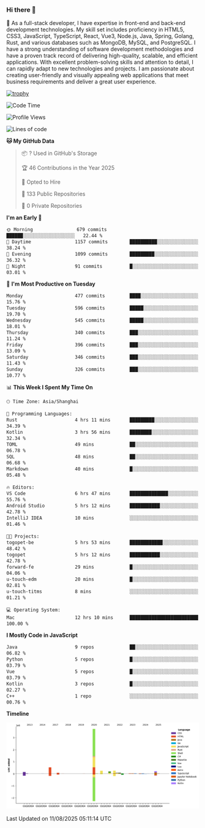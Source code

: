 ### Hi there 👋

🌱 As a full-stack developer, I have expertise in front-end and back-end development technologies. My skill set includes proficiency in HTML5, CSS3, JavaScript, TypeScript, React, Vue3, Node.js, Java, Spring, Golang, Rust, and various databases such as MongoDB, MySQL, and PostgreSQL. I have a strong understanding of software development methodologies and have a proven track record of delivering high-quality, scalable, and efficient applications. With excellent problem-solving skills and attention to detail, I can rapidly adapt to new technologies and projects. I am passionate about creating user-friendly and visually appealing web applications that meet business requirements and deliver a great user experience.

[![trophy](https://github-profile-trophy.vercel.app/?username=elton&rank=SECRET,SSS,SS,S,AAA,AA,A&theme=onedark&no-frame=true&margin-w=10)](https://github.com/ryo-ma/github-profile-trophy)

<!--START_SECTION:waka-->
![Code Time](http://img.shields.io/badge/Code%20Time-1%2C847%20hrs%2051%20mins-blue)

![Profile Views](http://img.shields.io/badge/Profile%20Views-1-blue)

![Lines of code](https://img.shields.io/badge/From%20Hello%20World%20I%27ve%20Written-5.8%20million%20lines%20of%20code-blue)

**🐱 My GitHub Data** 

> 📦 ? Used in GitHub's Storage 
 > 
> 🏆 46 Contributions in the Year 2025
 > 
> 💼 Opted to Hire
 > 
> 📜 133 Public Repositories 
 > 
> 🔑 0 Private Repositories 
 > 
**I'm an Early 🐤** 

```text
🌞 Morning                679 commits         ██████░░░░░░░░░░░░░░░░░░░   22.44 % 
🌆 Daytime                1157 commits        ██████████░░░░░░░░░░░░░░░   38.24 % 
🌃 Evening                1099 commits        █████████░░░░░░░░░░░░░░░░   36.32 % 
🌙 Night                  91 commits          █░░░░░░░░░░░░░░░░░░░░░░░░   03.01 % 
```
📅 **I'm Most Productive on Tuesday** 

```text
Monday                   477 commits         ████░░░░░░░░░░░░░░░░░░░░░   15.76 % 
Tuesday                  596 commits         █████░░░░░░░░░░░░░░░░░░░░   19.70 % 
Wednesday                545 commits         █████░░░░░░░░░░░░░░░░░░░░   18.01 % 
Thursday                 340 commits         ███░░░░░░░░░░░░░░░░░░░░░░   11.24 % 
Friday                   396 commits         ███░░░░░░░░░░░░░░░░░░░░░░   13.09 % 
Saturday                 346 commits         ███░░░░░░░░░░░░░░░░░░░░░░   11.43 % 
Sunday                   326 commits         ███░░░░░░░░░░░░░░░░░░░░░░   10.77 % 
```


📊 **This Week I Spent My Time On** 

```text
🕑︎ Time Zone: Asia/Shanghai

💬 Programming Languages: 
Rust                     4 hrs 11 mins       █████████░░░░░░░░░░░░░░░░   34.39 % 
Kotlin                   3 hrs 56 mins       ████████░░░░░░░░░░░░░░░░░   32.34 % 
TOML                     49 mins             ██░░░░░░░░░░░░░░░░░░░░░░░   06.78 % 
SQL                      48 mins             ██░░░░░░░░░░░░░░░░░░░░░░░   06.68 % 
Markdown                 40 mins             █░░░░░░░░░░░░░░░░░░░░░░░░   05.48 % 

🔥 Editors: 
VS Code                  6 hrs 47 mins       ██████████████░░░░░░░░░░░   55.76 % 
Android Studio           5 hrs 12 mins       ███████████░░░░░░░░░░░░░░   42.78 % 
IntelliJ IDEA            10 mins             ░░░░░░░░░░░░░░░░░░░░░░░░░   01.46 % 

🐱‍💻 Projects: 
togopet-be               5 hrs 53 mins       ████████████░░░░░░░░░░░░░   48.42 % 
togopet                  5 hrs 12 mins       ███████████░░░░░░░░░░░░░░   42.78 % 
forward-fe               29 mins             █░░░░░░░░░░░░░░░░░░░░░░░░   04.06 % 
u-touch-edm              20 mins             █░░░░░░░░░░░░░░░░░░░░░░░░   02.81 % 
u-touch-titms            8 mins              ░░░░░░░░░░░░░░░░░░░░░░░░░   01.21 % 

💻 Operating System: 
Mac                      12 hrs 10 mins      █████████████████████████   100.00 % 
```

**I Mostly Code in JavaScript** 

```text
Java                     9 repos             ██░░░░░░░░░░░░░░░░░░░░░░░   06.82 % 
Python                   5 repos             █░░░░░░░░░░░░░░░░░░░░░░░░   03.79 % 
Vue                      5 repos             █░░░░░░░░░░░░░░░░░░░░░░░░   03.79 % 
Kotlin                   3 repos             █░░░░░░░░░░░░░░░░░░░░░░░░   02.27 % 
C++                      1 repo              ░░░░░░░░░░░░░░░░░░░░░░░░░   00.76 % 
```



**Timeline**

![Lines of Code chart](https://raw.githubusercontent.com/elton/elton/main/assets/bar_graph.png)


 Last Updated on 11/08/2025 05:11:14 UTC
<!--END_SECTION:waka-->

<!--
**elton/elton** is a ✨ _special_ ✨ repository because its `README.md` (this file) appears on your GitHub profile.

Here are some ideas to get you started:

- 🔭 I’m currently working on ...
- 🌱 I’m currently learning ...
- 👯 I’m looking to collaborate on ...
- 🤔 I’m looking for help with ...
- 💬 Ask me about ...
- 📫 How to reach me: ...
- 😄 Pronouns: ...
- ⚡ Fun fact: ...
-->
